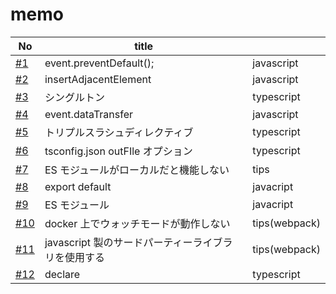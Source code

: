 # memo

| No                                                           | title                                               |               |
| ------------------------------------------------------------ | --------------------------------------------------- | ------------- |
| [#1](https://github.com/cossack910/tsTestProject/issues/1)   | event.preventDefault();                             | javascript    |
| [#2](https://github.com/cossack910/tsTestProject/issues/2)   | insertAdjacentElement                               | javascript    |
| [#3](https://github.com/cossack910/tsTestProject/issues/3)   | シングルトン                                        | typescript    |
| [#4](https://github.com/cossack910/tsTestProject/issues/4)   | event.dataTransfer                                  | javascript    |
| [#5](https://github.com/cossack910/tsTestProject/issues/5)   | トリプルスラシュディレクティブ                      | typescript    |
| [#6](https://github.com/cossack910/tsTestProject/issues/6)   | tsconfig.json outFIle オプション                    | typescript    |
| [#7](https://github.com/cossack910/tsTestProject/issues/7)   | ES モジュールがローカルだと機能しない               | tips          |
| [#8](https://github.com/cossack910/tsTestProject/issues/8)   | export default                                      | javacript     |
| [#9](https://github.com/cossack910/tsTestProject/issues/9)   | ES モジュール                                       | javacript     |
| [#10](https://github.com/cossack910/tsTestProject/issues/10) | docker 上でウォッチモードが動作しない               | tips(webpack) |
| [#11](https://github.com/cossack910/tsTestProject/issues/11) | javascript 製のサードパーティーライブラリを使用する | tips(webpack) |
| [#12](https://github.com/cossack910/tsTestProject/issues/12) | declare                                             | typescript    |

